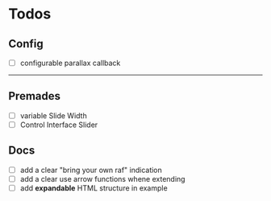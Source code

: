 # Todos

## Config

- [ ] configurable parallax callback

---

## Premades

- [ ] variable Slide Width
- [ ] Control Interface Slider

## Docs

- [ ] add a clear "bring your own raf" indication
- [ ] add a clear use arrow functions whene extending
- [ ] add **expandable** HTML structure in example
